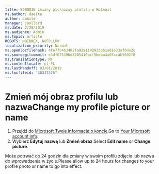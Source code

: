 ```yaml
---
title: 8000036 zmiany pic/nazwy profilu w Hotmail
ms.author: daeite
author: daeite
manager: joallard
ms.date: 2/28/2019
ms.audience: Admin
ms.topic: article
ROBOTS: NOINDEX, NOFOLLOW
localization_priority: Normal
ms.openlocfilehash: 4fe7fb4b3482fa92a1142933bb1a01633af0de2c
ms.sourcegitcommit: e3df67530bd5205410acf5beba4a07acab9692f0
ms.translationtype: MT
ms.contentlocale: pl-PL
ms.lasthandoff: 03/01/2019
ms.locfileid: "30347525"
---
```

# <a name="change-my-profile-picture-or-name"></a><span data-ttu-id="6cc13-102">Zmień mój obraz profilu lub nazwa</span><span class="sxs-lookup"><span data-stu-id="6cc13-102">Change my profile picture or name</span></span>

1. <span data-ttu-id="6cc13-103">Przejdź do [Microsoft Twoje informacje o koncie](https://go.microsoft.com/fwlink/p/?linkid=860841).</span><span class="sxs-lookup"><span data-stu-id="6cc13-103">Go to [Your Microsoft account info](https://go.microsoft.com/fwlink/p/?linkid=860841).</span></span>
1. <span data-ttu-id="6cc13-104">Wybierz **Edytuj nazwę** lub **Zmień obraz**.</span><span class="sxs-lookup"><span data-stu-id="6cc13-104">Select **Edit name** or **Change picture**.</span></span>

<span data-ttu-id="6cc13-105">Może potrwać do 24 godzin dla zmiany w swoim profilu zdjęcie lub nazwa do wprowadzenia w życie.</span><span class="sxs-lookup"><span data-stu-id="6cc13-105">Please allow up to 24 hours for changes to your profile photo or name to go into effect.</span></span>